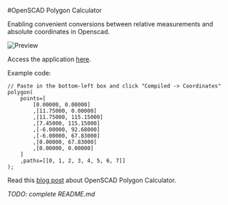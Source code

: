 #OpenSCAD Polygon Calculator

Enabling convenient conversions between relative measurements and absolute coordinates in Openscad.

![Preview](https://ben-z.github.io/assets/Polygon-Calculator-Result.png)

Access the application [here](https://ben-z.github.io/OpenSCAD-Polygon-Calculator).

Example code:

```openscad
// Paste in the bottom-left box and click "Compiled -> Coordinates"
polygon(
	points=[
		[0.00000, 0.00000]
		,[11.75000, 0.00000]
		,[11.75000, 115.15000]
		,[7.45000, 115.15000]
		,[-6.00000, 92.68000]
		,[-6.00000, 67.83000]
		,[0.00000, 67.83000]
		,[0.00000, 0.00000]
	]
	,paths=[[0, 1, 2, 3, 4, 5, 6, 7]]
);
```

Read this [blog post](https://ben-z.github.io/openscad/reactjs/2015/04/12/openscad-polygon-calculator/) about OpenSCAD Polygon Calculator.

*TODO: complete README.md*